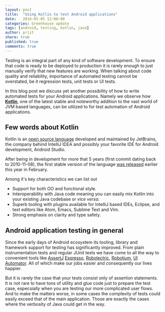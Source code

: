 ```yaml
---
layout: post
title:  "Using Kotlin to test Android applications"
date:   2016-05-05 12:00:00
categories: Greenhouse update
tags: [android, testing, kotlin, java]
author: priit
share: true
published: true
comments: true
---
```


Testing is an integral part of any kind of software development.
To ensure that code is ready to be deployed to production it is rarely
enough to just manually verify that new features are working.
When talking about code quality and reliability, importance of automated
testing cannot be overstated, be it regression tests, unit tests or UI tests.

In this blog post we discuss yet another possibility of how to write automated
tests for your Android applications. Namely we observe how [**Kotlin**](https://kotlinlang.org/),
one of the latest stable and noteworthy addition to the vast world of JVM based
languages, can be utilized to for test automation of Android applications.

<!--more-->

## Few words about Kotlin

Kotlin is an [open source language](https://github.com/JetBrains/kotlin)
developed and maintained by JetBrains, the company behind IntelliJ IDEA and
possibly your favorite IDE for Android development, Android Studio.

After being in development for more that 5 years (first commit dating back to 2010-11-08),
the first stable version of the language [was released](http://blog.jetbrains.com/kotlin/2016/02/kotlin-1-0-released-pragmatic-language-for-jvm-and-android/)
earlier this year in February.

Among it's key characteristics we can list out

- Support for both OO and functional style.
- Interoperability with Java code meaning you can easily mix Kotlin into your existing Java codebase or *vice versa*.
- Superb tooling with plugins available for IntelliJ based IDEs, Eclipse, and text editors like Atom, Emacs, Sublime Text and Vim.
- Strong emphasis on clarity and type safety.

## Android application testing in general

Since the early days of Android ecosystem its tooling, library and framework support
for testing has significantly improved. From plain instrumentation tests and regular
JUnit tests we have come to all the way to convenient tools like
[AssertJ](http://square.github.io/assertj-android/)
[Espresso](https://google.github.io/android-testing-support-library/docs/espresso/index.html),
[Robolectric](http://robolectric.org/),
[Robotium](https://github.com/RobotiumTech/robotium),
[UI Automator](https://google.github.io/android-testing-support-library/docs/uiautomator/index.html).
All of which make our jobs easier and consequently our lives happier.

But it is rarely the case that your tests consist only of assertion statements. It is not rare to have
tons of utility and glue code just to prepare the test case, especsially when you are
testing our more complicated user flows. And to make the matters worse, in some cases the complexity of
tests could easily exceed that of the main application. Those are exactly the cases where the verbosity
of Java could get in the way.

<!-- ## Common pitfalls/It's not all roses -->

<!-- ## What good are tests if they are not executed? -->